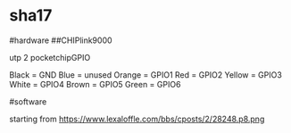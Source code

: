 # sha17



#hardware
##CHIPlink9000

utp 2 pocketchipGPIO


Black = GND
Blue = unused
Orange = GPIO1
Red = GPIO2
Yellow = GPIO3
White = GPIO4
Brown = GPIO5
Green = GPIO6

#software

starting from
https://www.lexaloffle.com/bbs/cposts/2/28248.p8.png


